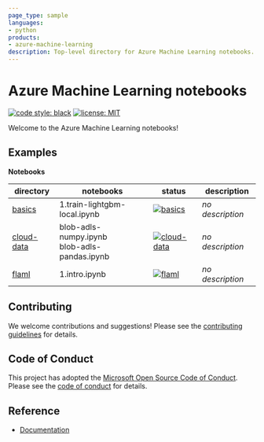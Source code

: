 ```yaml
---
page_type: sample
languages:
- python
products:
- azure-machine-learning
description: Top-level directory for Azure Machine Learning notebooks.
---
```


# Azure Machine Learning notebooks

[![code style: black](https://img.shields.io/badge/code%20style-black-000000.svg)](https://github.com/psf/black)
[![license: MIT](https://img.shields.io/badge/License-MIT-purple.svg)](../LICENSE)

Welcome to the Azure Machine Learning notebooks!

## Examples

**Notebooks**

directory|notebooks|status|description
-|-|-|-
[basics](basics)|1.train-lightgbm-local.ipynb|[![basics](https://github.com/Azure/azureml-examples/workflows/notebooks-basics/badge.svg)](https://github.com/Azure/azureml-examples/actions?query=workflow%3Anotebooks-basics)|*no description*
[cloud-data](cloud-data)|blob-adls-numpy.ipynb<br>blob-adls-pandas.ipynb|[![cloud-data](https://github.com/Azure/azureml-examples/workflows/notebooks-cloud-data/badge.svg)](https://github.com/Azure/azureml-examples/actions?query=workflow%3Anotebooks-cloud-data)|*no description*
[flaml](flaml)|1.intro.ipynb|[![flaml](https://github.com/Azure/azureml-examples/workflows/notebooks-flaml/badge.svg)](https://github.com/Azure/azureml-examples/actions?query=workflow%3Anotebooks-flaml)|*no description*

## Contributing

We welcome contributions and suggestions! Please see the [contributing guidelines](CONTRIBUTING.md) for details.

## Code of Conduct

This project has adopted the [Microsoft Open Source Code of Conduct](https://opensource.microsoft.com/codeofconduct/). Please see the [code of conduct](../CODE_OF_CONDUCT.md) for details.

## Reference

- [Documentation](https://docs.microsoft.com/azure/machine-learning)
